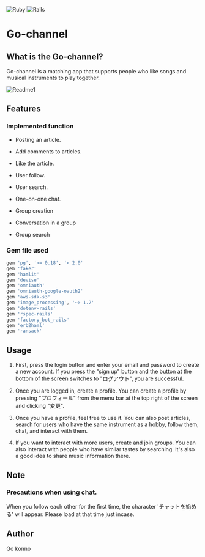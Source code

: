 ![Ruby](https://img.shields.io/badge/Ruby%20-2.6.5p114-red) ![Rails](https://img.shields.io/badge/Rails%20-6.0.3.2-important)

# Go-channel

## What is the Go-channel?

Go-channel is a matching app that supports people who like songs and musical instruments to play together.

![Readme1](https://user-images.githubusercontent.com/68778872/92993481-dd656f80-f52c-11ea-8240-b41e1d77289c.png)

## Features

### Implemented function

* Posting an article.

* Add comments to articles.

* Like the article.

* User follow.

* User search.

* One-on-one chat.

* Group creation

* Conversation in a group

* Group search

### Gem file used

```bash
gem 'pg', '>= 0.18', '< 2.0'
gem 'faker'
gem 'hamlit'
gem 'devise'
gem 'omniauth'
gem 'omniauth-google-oauth2'
gem 'aws-sdk-s3'
gem 'image_processing', '~> 1.2'
gem 'dotenv-rails'
gem 'rspec-rails'
gem 'factory_bot_rails'
gem 'erb2haml'
gem 'ransack'
```

## Usage

1. First, press the login button and enter your email and password to create a new account. If you press the "sign up" button and the button at the bottom of the screen switches to "ログアウト", you are successful.

2. Once you are logged in, create a profile. You can create a profile by pressing "プロフィール" from the menu bar at the top right of the screen and clicking "変更".

3. Once you have a profile, feel free to use it. You can also post articles, search for users who have the same instrument as a hobby, follow them, chat, and interact with them.

4. If you want to interact with more users, create and join groups. You can also interact with people who have similar tastes by searching. It's also a good idea to share music information there.

## Note

### Precautions when using chat.

When you follow each other for the first time, the character 'チャットを始める' will appear. Please load at that time just incase.

## Author 

Go konno

